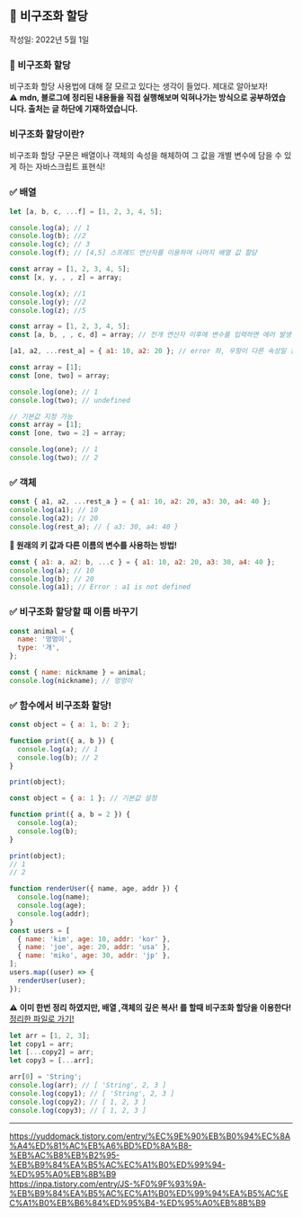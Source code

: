 ## 🚀 비구조화 할당

작성일: 2022년 5월 1일

### 📌 비구조화 할당<br />

비구조화 할당 사용법에 대해 잘 모르고 있다는 생각이 들었다. 제대로 알아보자!  
⚠️ **mdn, 블로그에 정리된 내용들을 직접 실행해보며 익혀나가는 방식으로 공부하였습니다. 출처는 글 하단에 기재하였습니다.**

### 비구조화 할당이란?

비구조화 할당 구문은 배열이나 객체의 속성을 해체하여 그 값을 개별 변수에 담을 수 있게 하는 자바스크립트 표현식!

### ✅ 배열

```js
let [a, b, c, ...f] = [1, 2, 3, 4, 5];

console.log(a); // 1
console.log(b); //2
console.log(c); // 3
console.log(f); // [4,5] 스프레드 연산자를 이용하여 나머지 배열 값 할당
```

```js
const array = [1, 2, 3, 4, 5];
const [x, y, , , z] = array;

console.log(x); //1
console.log(y); //2
console.log(z); //5
```

```js
const array = [1, 2, 3, 4, 5];
const [a, b, , , c, d] = array; // 전개 연산자 이후에 변수를 입력하면 에러 발생

[a1, a2, ...rest_a] = { a1: 10, a2: 20 }; // error 좌, 우항이 다른 속성일 경우 에러 발생.
```

```js
const array = [1];
const [one, two] = array;

console.log(one); // 1
console.log(two); // undefined
```

```js
// 기본값 지정 가능
const array = [1];
const [one, two = 2] = array;

console.log(one); // 1
console.log(two); // 2
```

### ✅ 객체

```js
const { a1, a2, ...rest_a } = { a1: 10, a2: 20, a3: 30, a4: 40 };
console.log(a1); // 10
console.log(a2); // 20
console.log(rest_a); // { a3: 30, a4: 40 }
```

**🔎 원래의 키 값과 다른 이름의 변수를 사용하는 방법!**

```js
const { a1: a, a2: b, ...c } = { a1: 10, a2: 20, a3: 30, a4: 40 };
console.log(a); // 10
console.log(b); // 20
console.log(a1); // Error : a1 is not defined
```

### ✅ 비구조화 할당할 때 이름 바꾸기

```js
const animal = {
  name: '멍멍이',
  type: '개',
};

const { name: nickname } = animal;
console.log(nickname); // 멍멍이
```

### ✅ 함수에서 비구조화 할당!

```js
const object = { a: 1, b: 2 };

function print({ a, b }) {
  console.log(a); // 1
  console.log(b); // 2
}

print(object);
```

```js
const object = { a: 1 }; // 기본값 설정

function print({ a, b = 2 }) {
  console.log(a);
  console.log(b);
}

print(object);
// 1
// 2
```

```js
function renderUser({ name, age, addr }) {
  console.log(name);
  console.log(age);
  console.log(addr);
}
const users = [
  { name: 'kim', age: 10, addr: 'kor' },
  { name: 'joe', age: 20, addr: 'usa' },
  { name: 'miko', age: 30, addr: 'jp' },
];
users.map((user) => {
  renderUser(user);
});
```

⚠️ **이미 한번 정리 하였지만, 배열 ,객체의 깊은 복사! 를 할때 비구조화 할당을 이용한다!**  
 [정리한 파일로 가기!](https://github.com/Nayeon97/WIL/blob/9f3c94f9a800aedb9dc6a7b8a757145f2ec86959/JS/%EC%96%95%EC%9D%80%20%EB%B3%B5%EC%82%AC,%20%EA%B9%8A%EC%9D%80%20%EB%B3%B5%EC%82%AC.md)

```js
let arr = [1, 2, 3];
let copy1 = arr;
let [...copy2] = arr;
let copy3 = [...arr];

arr[0] = 'String';
console.log(arr); // [ 'String', 2, 3 ]
console.log(copy1); // [ 'String', 2, 3 ]
console.log(copy2); // [ 1, 2, 3 ]
console.log(copy3); // [ 1, 2, 3 ]
```

---

https://yuddomack.tistory.com/entry/%EC%9E%90%EB%B0%94%EC%8A%A4%ED%81%AC%EB%A6%BD%ED%8A%B8-%EB%AC%B8%EB%B2%95-%EB%B9%84%EA%B5%AC%EC%A1%B0%ED%99%94-%ED%95%A0%EB%8B%B9  
https://inpa.tistory.com/entry/JS-%F0%9F%93%9A-%EB%B9%84%EA%B5%AC%EC%A1%B0%ED%99%94%EA%B5%AC%EC%A1%B0%EB%B6%84%ED%95%B4-%ED%95%A0%EB%8B%B9
